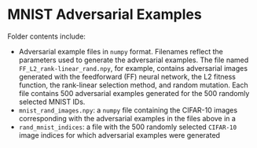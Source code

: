 # MNIST Adversarial Examples

Folder contents include:
- Adversarial example files in `numpy` format.  Filenames reflect the parameters used to generate the adversarial examples.  The file named `FF_L2_rank-linear_rand.npy`, for example, contains adversarial images generated with the feedforward (FF) neural network, the L2 fitness function, the rank-linear selection method, and random mutation. Each file contains 500 adversarial examples generated for the 500 randomly selected MNIST IDs.
- `mnist_rand_images.npy`: a `numpy` file containing the CIFAR-10 images corresponding with the adversarial examples in the files above in a 
- `rand_mnist_indices`: a file with the 500 randomly selected `CIFAR-10` image indices for which adversarial examples were generated
